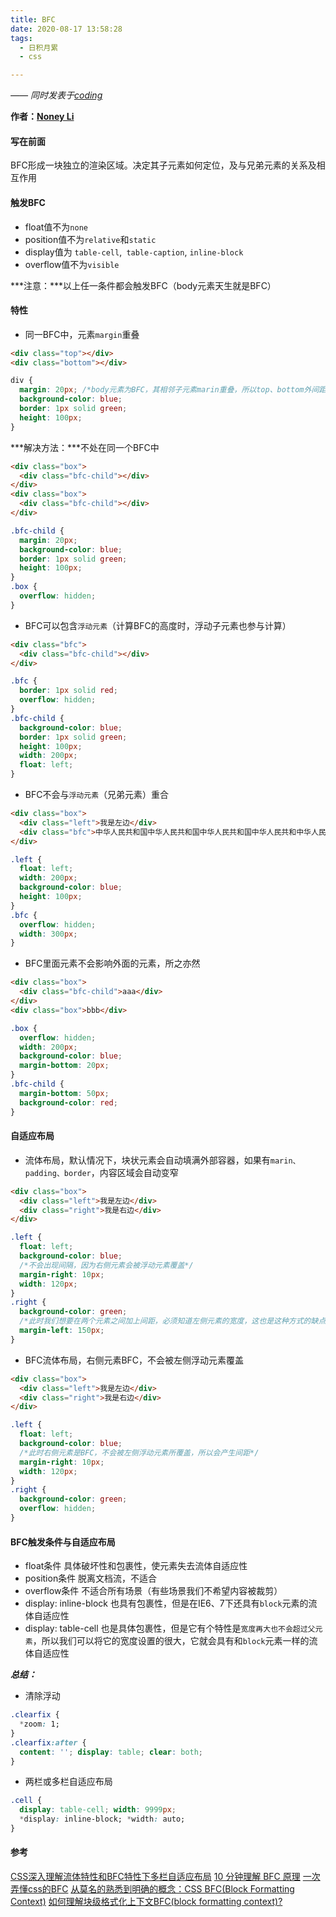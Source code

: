 ```yaml
---
title: BFC
date: 2020-08-17 13:58:28
tags:
  - 日积月累
  - css

---
```


[Noney Li]: https://github.com/noney/ "noneyli"

*—— 同时发表于[coding](http://0kv30q.coding-pages.com/)*

__作者：[Noney Li]__

#### 写在前面

BFC形成一块独立的渲染区域。决定其子元素如何定位，及与兄弟元素的关系及相互作用

#### 触发BFC

- float值不为`none`
- position值不为`relative`和`static`
- display值为 `table-cell`,` table-caption`, `inline-block`
- overflow值不为`visible`

***注意：***以上任一条件都会触发BFC（body元素天生就是BFC）

<!-- more -->

#### 特性

- 同一BFC中，元素`margin`重叠

```html
<div class="top"></div> 
<div class="bottom"></div>
```

```css
div {
  margin: 20px; /*body元素为BFC，其相邻子元素marin重叠，所以top、bottom外间距为20px*/
  background-color: blue;
  border: 1px solid green;
  height: 100px;
}
```

***解决方法：***不处在同一个BFC中

```html
<div class="box">
  <div class="bfc-child"></div>
</div>
<div class="box">
  <div class="bfc-child"></div>
</div>
```

```css
.bfc-child {
  margin: 20px;
  background-color: blue;
  border: 1px solid green;
  height: 100px;
}
.box {
  overflow: hidden;
}
```

- BFC可以包含`浮动元素`（计算BFC的高度时，浮动子元素也参与计算）

```html
<div class="bfc">
  <div class="bfc-child"></div>
</div>
```

```css
.bfc {
  border: 1px solid red;
  overflow: hidden;
}
.bfc-child {
  background-color: blue;
  border: 1px solid green;
  height: 100px;
  width: 200px;
  float: left;
}
```

- BFC不会与`浮动元素`（兄弟元素）重合

```html
<div class="box">
  <div class="left">我是左边</div>
  <div class="bfc">中华人民共和国中华人民共和国中华人民共和国中华人民共和中华人民共和国中华人民共和国中华人民共和国中华人民共和</div>
</div>
```

```css
.left {
  float: left;
  width: 200px;
  background-color: blue;
  height: 100px;
}
.bfc {
  overflow: hidden; 
  width: 300px;
}
```

- BFC里面元素不会影响外面的元素，所之亦然

```html
<div class="box">
  <div class="bfc-child">aaa</div>
</div>
<div class="box">bbb</div>
```

```css
.box {
  overflow: hidden;
  width: 200px;
  background-color: blue;
  margin-bottom: 20px;
}
.bfc-child {
  margin-bottom: 50px;
  background-color: red;
}
```

#### 自适应布局

- 流体布局，默认情况下，块状元素会自动填满外部容器，如果有`marin、padding、border`，内容区域会自动变窄

```html
<div class="box">
  <div class="left">我是左边</div>
  <div class="right">我是右边</div>
</div>
```

```css
.left {
  float: left;
  background-color: blue;
  /*不会出现间隔，因为右侧元素会被浮动元素覆盖*/
  margin-right: 10px;
  width: 120px;
}
.right {
  background-color: green;
  /*此时我们想要在两个元素之间加上间距，必须知道左侧元素的宽度，这也是这种方式的缺点*/
  margin-left: 150px;
}
```

- BFC流体布局，右侧元素BFC，不会被左侧浮动元素覆盖

```html
<div class="box">
  <div class="left">我是左边</div>
  <div class="right">我是右边</div>
</div>
```

```css
.left {
  float: left;
  background-color: blue;
  /*此时右侧元素是BFC，不会被左侧浮动元素所覆盖，所以会产生间距*/
  margin-right: 10px;
  width: 120px;
}
.right {
  background-color: green;
  overflow: hidden;
}
```

#### BFC触发条件与自适应布局

- float条件 具体破坏性和包裹性，使元素失去流体自适应性
- position条件 脱离文档流，不适合
- overflow条件 不适合所有场景（有些场景我们不希望内容被裁剪）
- display: inline-block 也具有包裹性，但是在IE6、7下还具有`block`元素的流体自适应性
- display: table-cell 也是具体包裹性，但是它有个特性是`宽度再大也不会超过父元素`，所以我们可以将它的宽度设置的很大，它就会具有和`block`元素一样的流体自适应性

***总结：*** 

- 清除浮动

```css
.clearfix {
  *zoom: 1;
}
.clearfix:after {
  content: ''; display: table; clear: both;
}
```

- 两栏或多栏自适应布局

```css
.cell {
  display: table-cell; width: 9999px;
  *display: inline-block; *width: auto;
}
```

#### 参考

[CSS深入理解流体特性和BFC特性下多栏自适应布局](https://www.zhangxinxu.com/wordpress/2015/02/css-deep-understand-flow-bfc-column-two-auto-layout/)
[10 分钟理解 BFC 原理](https://zhuanlan.zhihu.com/p/25321647)
[一次弄懂css的BFC](https://zhuanlan.zhihu.com/p/127187654)
[从莫名的熟悉到明确的概念：CSS BFC(Block Formatting Context)](http://cssor.com/css-bfc-block-formatting-context.html)
[如何理解块级格式化上下文BFC(block formatting context)?](https://www.zhihu.com/question/28433480/answer/40802813)
